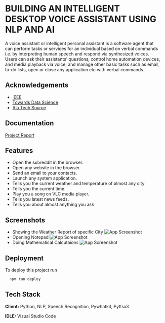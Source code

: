 
# BUILDING AN INTELLIGENT DESKTOP VOICE ASSISTANT USING NLP AND AI



A voice assistant or intelligent personal assistant is a software agent that can perform tasks or services for an individual based on verbal commands i.e. by interpreting human speech and respond via synthesized voices. Users can ask their assistants’ questions, control home automation devices, and media playback via voice, and manage other basic tasks such as email, to-do lists, open or close any application etc with verbal commands.

## Acknowledgements

 - [IEEE](https://ieeexplore.ieee.org/document/9051160)
 - [Towards Data Science](https://towardsdatascience.com/understanding-nlp-how-ai-understands-our-languages-77601002cffc)
 - [Ala Tech Source](https://journals.ala.org/index.php/ltr/article/view/7361/10126)

  
## Documentation

[Project Report](https://github.com/aniketh008/Voice-Assistant-using-AI/blob/2fd1d3b2350362c3b946c915a303b03a18ebd9bd/Project%20Report.pdf)

  
## Features

- Open the subreddit in the browser.
- Open any website in the browser.
- Send an email to your contacts.
- Launch any system application.
- Tells you the current weather and temperature of almost any city
- Tells you the current time.
- Play you a song on VLC media player.
- Tells you latest news feeds.
- Tells you about almost anything you ask

  

    
## Screenshots

- Showing the Weather Report of specific City
![App Screenshot](https://user-images.githubusercontent.com/52618459/126265894-56aa1402-70b5-4bd5-ad4d-e958624ac6e2.png)
- Opening Notepad
![App Screenshot](https://user-images.githubusercontent.com/52618459/126266153-09a65e02-d7dd-4a7c-acca-2dd856878355.png)
- Doing Mathematical Calcutaions
![App Screenshot](https://user-images.githubusercontent.com/52618459/126266208-484036d2-462e-4249-a45d-29f71a1c7940.png)


  
## Deployment

To deploy this project run

```bash
  npm run deploy
```

  
## Tech Stack

**Client:** Python, NLP,  Speech Recognition, Pywhatkit, Pyttsx3

**IDLE:** Visual Studio Code

  



  
